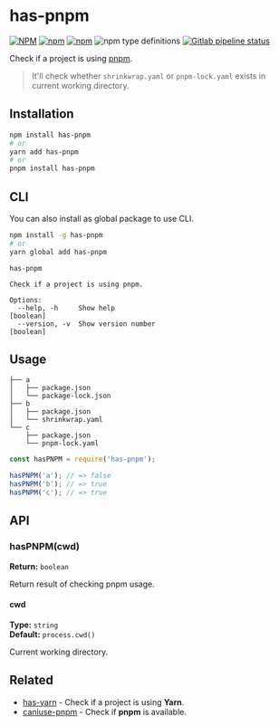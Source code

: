 # has-pnpm
[![NPM](https://img.shields.io/npm/l/has-pnpm.svg?style=flat-square)](./LICENSE)
[![npm](https://img.shields.io/npm/v/has-pnpm.svg?style=flat-square)](https://www.npmjs.com/package/has-pnpm)
[![npm](https://img.shields.io/npm/dt/has-pnpm.svg?style=flat-square)](https://www.npmjs.com/package/has-pnpm)
![npm type definitions](https://img.shields.io/npm/types/has-pnpm.svg?style=flat-square)
[![Gitlab pipeline status](https://img.shields.io/gitlab/pipeline/gluons/has-pnpm.svg?style=flat-square)](https://gitlab.com/gluons/has-pnpm/pipelines)

Check if a project is using [pnpm](https://pnpm.js.org/).

> It'll check whether `shrinkwrap.yaml` or `pnpm-lock.yaml` exists in current working directory.

## Installation

```bash
npm install has-pnpm
# or
yarn add has-pnpm
# or
pnpm install has-pnpm
```

## CLI

You can also install as global package to use CLI.

```bash
npm install -g has-pnpm
# or
yarn global add has-pnpm
```

```
has-pnpm

Check if a project is using pnpm.

Options:
  --help, -h     Show help                                             [boolean]
  --version, -v  Show version number                                   [boolean]
```

## Usage

```
├── a
│   ├── package.json
│   └── package-lock.json
├── b
│   ├── package.json
│   └── shrinkwrap.yaml
└── c
    ├── package.json
    └── pnpm-lock.yaml
```

```js
const hasPNPM = require('has-pnpm');

hasPNPM('a'); // => false
hasPNPM('b'); // => true
hasPNPM('c'); // => true
```

## API

### hasPNPM(cwd)
**Return:** `boolean`

Return result of checking pnpm usage.

#### cwd
**Type:** `string`  
**Default:** `process.cwd()`

Current working directory.

## Related

- [has-yarn](https://github.com/sindresorhus/has-yarn) - Check if a project is using **Yarn**.
- [caniuse-pnpm](https://gitlab.com/gluons/caniuse-pnpm) - Check if **pnpm** is available.
